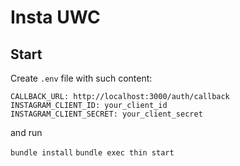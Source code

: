 Insta UWC
===

Start
---
Create `.env` file with such content:
```
CALLBACK_URL: http://localhost:3000/auth/callback
INSTAGRAM_CLIENT_ID: your_client_id
INSTAGRAM_CLIENT_SECRET: your_client_secret
```

and run

`bundle install`
`bundle exec thin start`